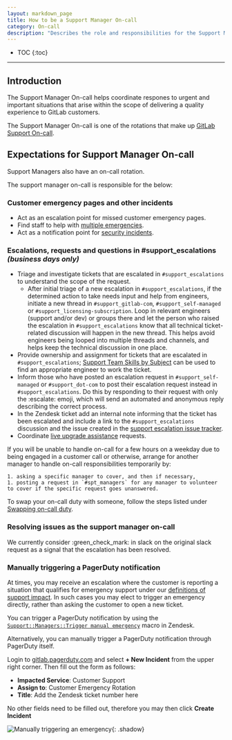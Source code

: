 ```yaml
---
layout: markdown_page
title: How to be a Support Manager On-call
category: On-call
description: "Describes the role and responsibilities for the Support Managers rotation in Support Engineering"
---
```


- TOC
{:toc}

----


## Introduction

The Support Manager On-call helps coordinate respones to urgent and important situations that arise within the scope of delivering a quality
experience to GitLab customers.

The Support Manager On-call is one of the rotations that make up [GitLab Support On-call](/handbook/support/on-call/).

## Expectations for Support Manager On-call

Support Managers also have an on-call rotation. 

The support manager on-call is responsible for the below:

### Customer emergency pages and other incidents

- Act as an escalation point for missed customer emergency pages.
- Find staff to help with [multiple emergencies](/handbook/support/on-call/#handling-multiple-simultaneous-emergencies).
- Act as a notification point for [security incidents](/handbook/engineering/security/security-operations/sirt/security-incident-communication-plan.html#extended-team-roles-responsibilities-and-points-of-contact).

### Escalations, requests and questions in #support_escalations _(business days only)_

- Triage and investigate tickets that are escalated in `#support_escalations` to understand the scope of the request.
     - After initial triage of a new escalation in `#support_escalations`, if the determined action to take needs input and help from engineers, initiate a new thread in `#support_gitlab-com`, `#support_self-managed` or `#support_licensing-subscription`. Loop in relevant engineers (support and/or dev) or groups there and let the person who raised the escalation in `#support_escalations` know that all technical ticket-related discussion will happen in the new thread. This helps avoid engineers being looped into multiple threads and channels, and helps keep the technical discussion in one place.
- Provide ownership and assignment for tickets that are escalated in `#support_escalations`; [Support Team Skills by Subject](https://gitlab-com.gitlab.io/support/team/skills-by-subject.html) can be used to find an appropriate engineer to work the ticket.
- Inform those who have posted an escalation request in `#support_self-managed` or `#support_dot-com` to post their escalation request instead in `#support_escalations`. Do this by responding to their request with only the :escalate: emoji, which will send an automated and anonymous reply describing the correct process.
- In the Zendesk ticket add an internal note informing that the ticket has been escalated and include a link to the `#support_escalations` discussion and the issue created in the [support escalation issue tracker](https://gitlab.com/gitlab-com/support/escalations/-/issues).
- Coordinate [live upgrade assistance](https://about.gitlab.com/support/scheduling-live-upgrade-assistance.html) requests.

If you will be unable to handle on-call for a few hours on a weekday due to being engaged in a customer call or otherwise, arrange for another manager to handle on-call responsibilities temporarily by:

    1. asking a specific manager to cover, and then if necessary,
    1. posting a request in `#spt_managers` for any manager to volunteer to cover if the specific request goes unanswered.

To swap your on-call duty with someone, follow the steps listed under [Swapping on-call duty](/handbook/support/on-call/#swapping-on-call-duty).


### Resolving issues as the support manager on-call
We currently consider :green_check_mark: in slack on the original slack request as a signal that the escalation has been resolved.

### Manually triggering a PagerDuty notification

At times, you may receive an escalation where the customer is reporting a situation that qualifies for emergency support under
our [definitions of support impact](https://about.gitlab.com/support/#definitions-of-support-impact). In such cases you may
elect to trigger an emergency directly, rather than asking the customer to open a new ticket.

You can trigger a PagerDuty notification by using the [`Support::Managers::Trigger manual emergency`](https://gitlab.com/search?utf8=%E2%9C%93&group_id=2573624&project_id=17008590&scope=&search_code=true&snippets=false&repository_ref=master&nav_source=navbar&search=id%3A+360074073259) macro in Zendesk.

Alternatively, you can manually trigger a PagerDuty notification through PagerDuty itself. 

Login to [gitlab.pagerduty.com](https://gitlab.pagerduty.com) and select
**+ New Incident** from the upper right corner. Then fill out the form as follows:

- **Impacted Service**: Customer Support
- **Assign to**: Customer Emergency Rotation
- **Title**: Add the Zendesk ticket number here

No other fields need to be filled out, therefore you may then click **Create Incident**

![Manually triggering an emergency](/images/support/manually-trigger-emergency.png){: .shadow}
